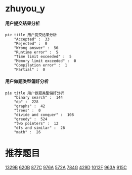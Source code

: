 # zhuyou_y

<!-- tabs:start -->



#### **用户提交结果分析**

```mermaid
pie title 用户提交结果分析
    "Accepted" :  33
    "Rejected" :  0
    "Wrong answer" :  56
    "Runtime error" :  5
    "Time limit exceeded" :  5
    "Memory limit exceeded" :  0
    "Compilation error" :  1
    "Partial" :  0
```

#### **用户做题类型偏好分析**

```mermaid
pie title 用户做题类型偏好分析
    "binary search" :  144
    "dp" :  228
    "graphs" :  42
    "trees" :  0
    "divide and conquer" :  108
    "greedy" :  524
    "two pointers" :  12
    "dfs and similar" :  26
    "math" :  26
```



<!-- tabs:end -->
# 推荐题目
[1329B](https://codeforces.com/contest/1329/problem/B)
[620B](https://codeforces.com/contest/620/problem/B)
[877C](https://codeforces.com/contest/877/problem/C)
[976A](https://codeforces.com/contest/976/problem/A)
[572A](https://codeforces.com/contest/572/problem/A)
[784G](https://codeforces.com/contest/784/problem/G)
[429D](https://codeforces.com/contest/429/problem/D)
[1012F](https://codeforces.com/contest/1012/problem/F)
[963A](https://codeforces.com/contest/963/problem/A)
[915C](https://codeforces.com/contest/915/problem/C)
